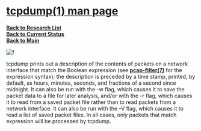 # **[tcpdump(1) man page](https://www.tcpdump.org/manpages/tcpdump.1.html)**

**[Back to Research List](../../../../research_list.md)**\
**[Back to Current Status](../../../../../development/status/weekly/current_status.md)**\
**[Back to Main](../../../../../README.md)**

![f](https://media.beehiiv.com/cdn-cgi/image/fit=scale-down,format=auto,onerror=redirect,quality=80/uploads/asset/file/9ba5ca1d-95a9-487c-833c-c91fb8cdfc49/ip-header-2021-1024x505.png)

tcpdump prints out a description of the contents of packets on a network interface that match the Boolean expression (see **[pcap-filter(7)](https://www.tcpdump.org/manpages/pcap-filter.7.html)** for the expression syntax); the description is preceded by a time stamp, printed, by default, as hours, minutes, seconds, and fractions of a second since midnight. It can also be run with the -w flag, which causes it to save the packet data to a file for later analysis, and/or with the -r flag, which causes it to read from a saved packet file rather than to read packets from a network interface. It can also be run with the -V flag, which causes it to read a list of saved packet files. In all cases, only packets that match expression will be processed by tcpdump.
